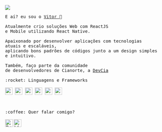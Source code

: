 <img src="https://camo.githubusercontent.com/003ba65c3026c92b046cc22cc00d7513aedeb2c4/68747470733a2f2f6d656469612e67697068792e636f6d2f6d656469612f31326f75664342304d795a31476f2f67697068792e676966">
<p>
  <samp>
     E aí? eu sou o <a href="https://www.linkedin.com/in/vitor-serrano/"> Vitor </a> 🤘
    <br />
    <br />Atualmente crio soluções Web com ReactJS
    <br />e Mobile utilizando React Native.
    <br />
    <br />Apaixonado por desenvolver aplicações com tecnologias atuais e escaláveis, 
    <br />aplicando bons padrões de códigos junto a um design simples e intuitivo.
    <br />
    <br />Também, faço parte da comunidade 
    <br />de desenvolvedores de Cianorte, a <a href="https://github.com/DevCia">DevCia</a>
    <br />
    <br />
    :rocket: Linguagens e Frameworks
    <br />
    <br /><code><img height="24" src="https://user-images.githubusercontent.com/11820690/87189669-6c54d200-c2c7-11ea-8bb3-2d3913a791e3.png"></code>
    <code><img height="24" src="https://user-images.githubusercontent.com/11820690/87189447-08320e00-c2c7-11ea-9d79-df814c611594.png"></code>
    <code><img height="24" src="https://user-images.githubusercontent.com/11820690/87189442-0700e100-c2c7-11ea-88f0-8250cea308e9.png"></code>
    <code><img height="24" src="https://user-images.githubusercontent.com/11820690/87189445-08320e00-c2c7-11ea-8301-e6c929daa087.png"></code>
    <code><img height="24" src="https://user-images.githubusercontent.com/11820690/87189443-07997780-c2c7-11ea-8941-443e5ded2234.png"></code>
    <code><img height="24" src="https://user-images.githubusercontent.com/51726945/87152732-9ccb4a80-c28c-11ea-8868-09cacaa16dc6.png"></code>
  </samp>
</p>
<br>

<p>
  <samp>
     :coffee: Quer falar comigo?
    <br />
    <br />
    <a href="https://twitter.com/virtuzera">
      <img align="left" alt="Twitter" width="25px" src="https://raw.githubusercontent.com/anuraghazra/anuraghazra/master/assets/twitter.svg" />
    </a>
    <a href="https://www.linkedin.com/in/vitor-serrano/">
      <img align="left" alt="Linkedin" width="25px" src="https://user-images.githubusercontent.com/51726945/87342987-8c340200-c522-11ea-941d-b00a2254696a.png" />
    </a>
  </samp>
</p>
